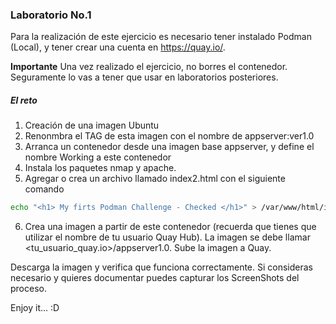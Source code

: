 
### Laboratorio No.1 

Para la realización de este ejercicio es necesario tener instalado Podman (Local), y tener crear una cuenta en https://quay.io/.

**Importante**
Una vez realizado el ejercicio, no borres el contenedor. Seguramente lo vas a tener que usar en laboratorios posteriores.

##### El reto 

1. Creación de una imagen Ubuntu
2. Renonmbra el TAG de esta imagen con el nombre de appserver:ver1.0
3. Arranca un contenedor desde una imagen base appserver, y define el nombre Working a este contenedor
4. Instala los paquetes nmap y apache.
5. Agregar o crea un archivo llamado index2.html con el siguiente comando
```bash
echo "<h1> My firts Podman Challenge - Checked </h1>" > /var/www/html/index2.html
```
6. Crea una imagen a partir de este contenedor (recuerda que tienes que utilizar el nombre de tu usuario Quay Hub). La imagen se debe llamar <tu_usuario_quay.io>/appserver1.0. Sube la imagen a Quay.

Descarga la imagen y verifica que funciona correctamente. Si consideras necesario y quieres documentar puedes capturar los ScreenShots del proceso.

Enjoy it... :D